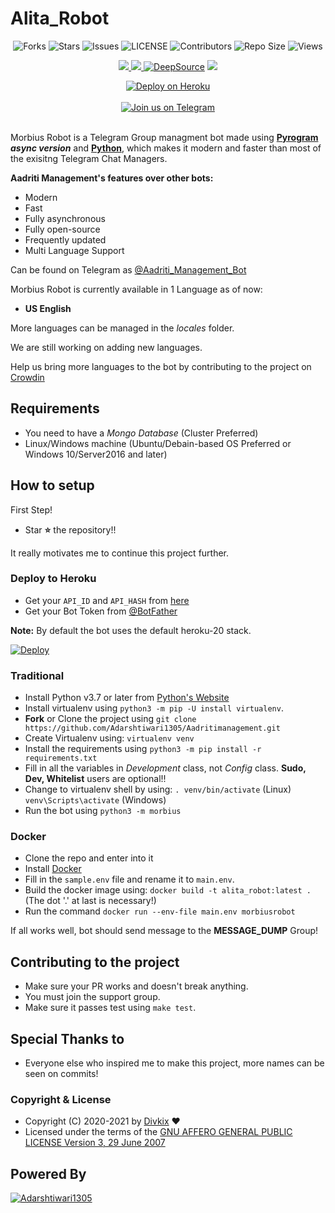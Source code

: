 # Alita_Robot

<p align='center'>
  <img src="https://img.shields.io/github/forks/Adarshtiwari1305/Aadritimanagement?style=flat-square" alt="Forks">
  <img src="https://img.shields.io/github/stars/Adarshtiwari1305/Aadritimanagement?style=flat-square" alt="Stars">
  <img src="https://img.shields.io/github/issues/Adarshtiwari1305/Aadritimanagement?style=flat-square" alt="Issues">
  <img src="https://img.shields.io/github/license/Adarshtiwari1305/Aadritimanagement?style=flat-square" alt="LICENSE">
  <img src="https://img.shields.io/github/contributors/Adarshtiwari1305/Aadritimanagement?style=flat-square" alt="Contributors">
  <img src="https://img.shields.io/github/repo-size/Adarshtiwari1305/Aadritimanagement?style=flat-square" alt="Repo Size">
  <img src="https://hits.seeyoufarm.com/api/count/incr/badge.svg?url=https://github.com/Adarshtiwari1305/Aadritimanagement&amp;title=Profile%20Views" alt="Views">
</p>

<p align='center'>
  <a href="https://www.python.org/" alt="made-with-python"> <img src="https://img.shields.io/badge/Made%20with-Python-1f425f.svg?style=flat-square&logo=python&color=blue" /> </a>
  <a href="https://github.com/Adarshtiwari1305/Aadritimanagement" alt="Docker!"> <img src="https://aleen42.github.io/badges/src/docker.svg" /> </a>
  <a href="https://deepsource.io/gh/Adarshtiwari1305/Aadritimanagement/?ref=repository-badge"><img src="https://static.deepsource.io/deepsource-badge-light-mini.svg" alt="DeepSource"></a>
  <a href="https://makeapullrequest.com" alt="PRs Welcome"> <img src="https://img.shields.io/badge/PRs-welcome-brightgreen.svg?style=flat-square" /> </a>
</p>

<p align='center'>
 <a href="https://heroku.com/deploy?template=https://github.com/Adarshtiwari1305/Aadritimanagement"><img src="https://www.herokucdn.com/deploy/button.svg" alt="Deploy on Heroku"></a></br></br>
  <a href="https://t.me/Adarshtiwari1305"><img src="https://img.shields.io/badge/Telegram-2CA5E0?style=for-the-badge&amp;logo=telegram&amp;logoColor=white" alt="Join us on Telegram"></a></br></br>

</p>


Morbius Robot is a Telegram Group managment bot made using **[Pyrogram](https://github.com/pyrogram/pyrogram) _async version_** and **[Python](https://python.org)**, which makes it modern and faster than most of the exisitng Telegram Chat Managers.

**Aadriti Management's features over other bots:**
- Modern
- Fast
- Fully asynchronous
- Fully open-source
- Frequently updated
- Multi Language Support

Can be found on Telegram as [@Aadriti_Management_Bot](https://t.me/Aadriti_Management_Bot)
</br>

Morbius Robot is currently available in 1 Language as of now:
- **US English**

More languages can be managed in the _locales_ folder.

We are still working on adding new languages.

Help us bring more languages to the bot by contributing to the project on [Crowdin](https://crowdin.com/Adarshtiwari1305/Aadritimanagement)

## Requirements
- You need to have a *Mongo Database* (Cluster Preferred)
- Linux/Windows machine (Ubuntu/Debain-based OS Preferred or Windows 10/Server2016 and later)


## How to setup

First Step!
- Star **⭐** the repository!!

It really motivates me to continue this project further.

### Deploy to Heroku
- Get your `API_ID` and `API_HASH` from [here](https://my.telegram.org/)
- Get your Bot Token from [@BotFather](https://t.me/BotFather)

**Note:** By default the bot uses the default heroku-20 stack.

[![Deploy](https://www.herokucdn.com/deploy/button.svg)](https://heroku.com/deploy?template=https://github.com/Adarshtiwari1305/Aadritimanagemen)

### Traditional

- Install Python v3.7 or later from [Python's Website](https://python.org)
- Install virtualenv using `python3 -m pip -U install virtualenv`.
- **Fork** or Clone the project using `git clone https://github.com/Adarshtiwari1305/Aadritimanagement.git`
- Create Virtualenv using: `virtualenv venv`
- Install the requirements using `python3 -m pip install -r requirements.txt`
- Fill in all the variables in *Development* class, not *Config* class. **Sudo, Dev, Whitelist** users are optional!!
- Change to virtualenv shell by using:
  `. venv/bin/activate` (Linux)
  `venv\Scripts\activate` (Windows)
- Run the bot using `python3 -m morbius`

### Docker

- Clone the repo and enter into it
- Install [Docker](https://www.docker.com/)
- Fill in the `sample.env` file and rename it to `main.env`.
- Build the docker image using: `docker build -t alita_robot:latest .` (The dot '.' at last is necessary!)
- Run the command `docker run --env-file main.env morbiusrobot`


If all works well, bot should send message to the **MESSAGE_DUMP** Group!


## Contributing to the project

- Make sure your PR works and doesn't break anything.
- You must join the support group.
- Make sure it passes test using `make test`.


## Special Thanks to



- Everyone else who inspired me to make this project, more names can be seen on commits!


### Copyright & License

* Copyright (C) 2020-2021 by [Divkix](https://github.com/Divkix) ❤️️
* Licensed under the terms of the [GNU AFFERO GENERAL PUBLIC LICENSE Version 3, 29 June 2007](https://github.com/Adarshtiwari1305/MorbiusRobot/blob/master/LICENSE)

## Powered By

[![Adarshtiwari1305](https://img.shields.io/badge/Adarsh-tiwari-1305-green?style=for-the-badge&logo=appveyor)](https://t.me/Aadriti_fed)
